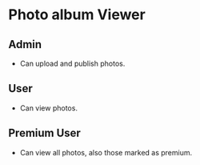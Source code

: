 # Photo album Viewer
## Admin
* Can upload and publish photos.
## User
* Can view photos.

## Premium User
* Can view all photos, also those marked as premium.